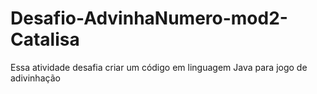# Desafio-AdvinhaNumero-mod2-Catalisa
Essa atividade desafia criar um código em linguagem Java para jogo de adivinhação
